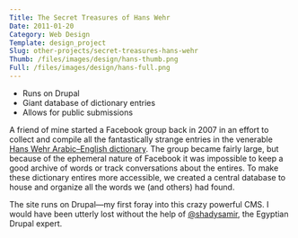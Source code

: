 ```yaml
---
Title: The Secret Treasures of Hans Wehr
Date: 2011-01-20
Category: Web Design
Template: design_project
Slug: other-projects/secret-treasures-hans-wehr
Thumb: /files/images/design/hans-thumb.png
Full: /files/images/design/hans-full.png
---
```


* Runs on Drupal
* Giant database of dictionary entries
* Allows for public submissions

A friend of mine started a Facebook group back in 2007 in an effort to collect and compile all the fantastically strange entries in the venerable [Hans Wehr Arabic&ndash;English dictionary](http://en.wikipedia.org/wiki/Dictionary_of_Modern_Written_Arabic). The group became fairly large, but because of the ephemeral nature of Facebook it was impossible to keep a good archive of words or track conversations about the entires. To make these dictionary entires more accessible, we created a central database to house and organize all the words we (and others) had found. 

The site runs on Drupal&mdash;my first foray into this crazy powerful CMS. I would have been utterly lost without the help of [@shadysamir](http://twitter.com/#!/shadysamir), the Egyptian Drupal expert.

